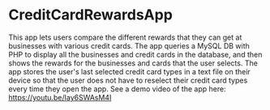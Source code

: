 # CreditCardRewardsApp
This app lets users compare the different rewards that they can get at businesses with various credit cards. The app queries a MySQL DB 
with PHP to display all the businesses and credit cards in the database, and then shows the rewards for the
businesses and cards that the user selects. The app stores the user's last selected credit card types in a text file on their 
device so that the user does not have to reselect their credit card types every time they open the app. See a demo video of the app here:
https://youtu.be/Iay6SWAsM4I
